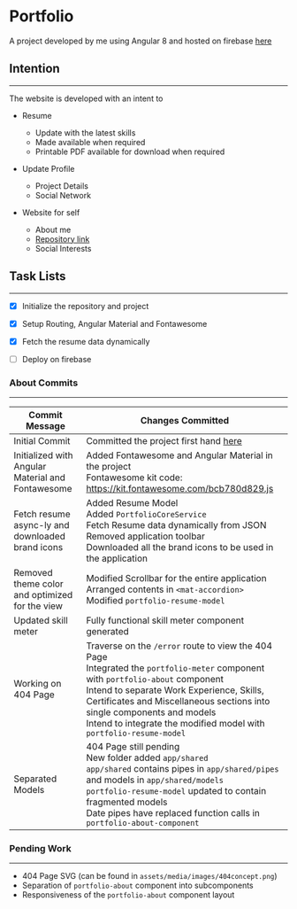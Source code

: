 # Portfolio

A project developed by me using Angular 8 and hosted on firebase [here](https://usama-ansari-portfolio.firebaseapp.com/)

## Intention
  ---

The website is developed with an intent to

* Resume
  * Update with the latest skills
  * Made available when required
  * Printable PDF available for download when required

* Update Profile
  * Project Details
  * Social Network

* Website for self
  * About me
  * [Repository link](https://www.bitbucket.org/usama251993)
  * Social Interests

## Task Lists
  ---

- [x] Initialize the repository and project
- [x] Setup Routing, Angular Material and Fontawesome
- [x] Fetch the resume data dynamically
- [ ] Deploy on firebase


### About Commits
  ---

| Commit Message | Changes Committed |
| --- | --- |
| Initial Commit | Committed the project first hand [here](https://www.bitbucket.org/usama251993) |
| Initialized with Angular Material and Fontawesome | Added Fontawesome and Angular Material in the project <br /> Fontawesome kit code: https://kit.fontawesome.com/bcb780d829.js |
| Fetch resume async-ly and downloaded brand icons | Added Resume Model <br /> Added `PortfolioCoreService` <br /> Fetch Resume data dynamically from JSON <br /> Removed application toolbar <br /> Downloaded all the brand icons to be used in the application |
| Removed theme color and optimized for the view | Modified Scrollbar for the entire application <br /> Arranged contents in `<mat-accordion>` <br /> Modified `portfolio-resume-model` |
| Updated skill meter | Fully functional skill meter component generated |
| Working on 404 Page | Traverse on the `/error` route to view the 404 Page <br /> Integrated the `portfolio-meter` component with `portfolio-about` component <br /> Intend to separate Work Experience, Skills, Certificates and Miscellaneous sections into single components and models <br /> Intend to integrate the modified model with `portfolio-resume-model` |
| Separated Models | 404 Page still pending <br /> New folder added `app/shared` <br /> `app/shared` contains pipes in `app/shared/pipes` and models in `app/shared/models` <br /> `portfolio-resume-model` updated to contain fragmented models <br /> Date pipes have replaced function calls in `portfolio-about-component` |

### Pending Work
  ---
* 404 Page SVG (can be found in `assets/media/images/404concept.png`)
* Separation of `portfolio-about` component into subcomponents
* Responsiveness of the `portfolio-about` component layout